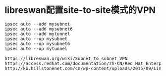 # libreswan配置site-to-site模式的VPN

<pre>
ipsec auto --add mysubnet
ipsec auto --add mysubnet6
ipsec auto --add mytunnel
ipsec auto --up mysubnet
ipsec auto --up mysubnet6
ipsec auto --up mytunnel

https://libreswan.org/wiki/Subnet_to_subnet_VPN
https://access.redhat.com/documentation/zh-CN/Red_Hat_Enterprise_Linux/7/html/Security_Guide/sec-Securing_Virtual_Private_Networks.html
http://kb.hillstonenet.com/cn/wp-content/uploads/2015/09/Linux%E4%B8%8B%E4%BD%BF%E7%94%A8Strongswan%E6%90%AD%E5%BB%BAIPSec-VPN%EF%BC%88PSK%E6%96%B9%E5%BC%8F%EF%BC%89.pdf

</pre>
